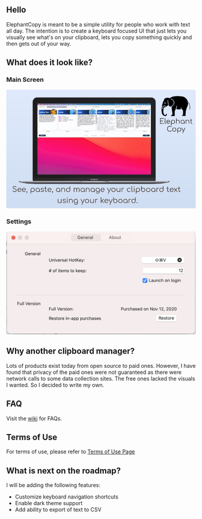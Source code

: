 ## Hello
ElephantCopy is meant to be a simple utility for people who work with text all day. The intention is to create a keyboard focused UI that just lets you visually see what's on your clipboard, lets you copy something quickly and then gets out of your way. 

## What does it look like?

### Main Screen
![](main_img.jpg?raw=true)

### Settings
![](preferences.png?raw=true)

## Why another clipboard manager?
Lots of products exist today from open source to paid ones. However, I have found that privacy of the paid ones were not guaranteed as there were network calls to some data collection sites. The free ones lacked the visuals I wanted. So I decided to write my own. 

## FAQ
Visit the [wiki](https://github.com/buragc/elephantCopyWeb/wiki) for FAQs.

## Terms of Use
For terms of use, please refer to [Terms of Use Page](https://github.com/buragc/elephantCopyWeb/wiki/Terms-of-Service)

## What is next on the roadmap?
I will be adding the following features: 
- Customize keyboard navigation shortcuts
- Enable dark theme support
- Add ability to export of text to CSV



